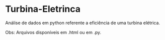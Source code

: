 # Turbina-Eletrinca
Análise de dados em python referente a eficiência de uma turbina elétrica.

Obs: Arquivos disponíveis em .html ou em .py.
